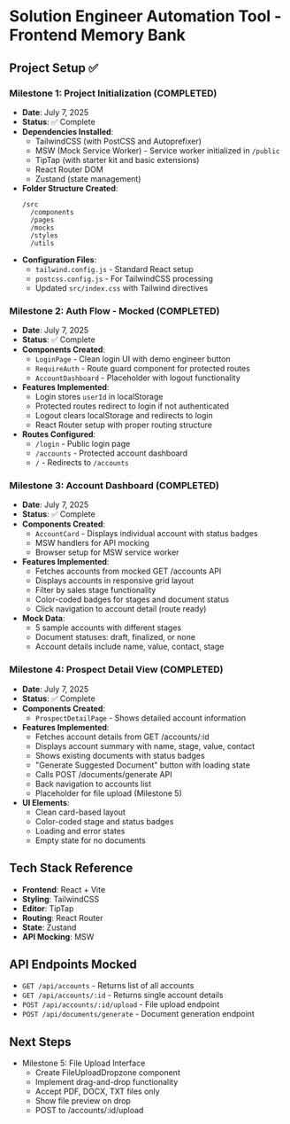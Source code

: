 # Solution Engineer Automation Tool - Frontend Memory Bank

## Project Setup ✅

### Milestone 1: Project Initialization (COMPLETED)
- **Date**: July 7, 2025
- **Status**: ✅ Complete
- **Dependencies Installed**:
  - TailwindCSS (with PostCSS and Autoprefixer)
  - MSW (Mock Service Worker) - Service worker initialized in `/public`
  - TipTap (with starter kit and basic extensions)
  - React Router DOM
  - Zustand (state management)
- **Folder Structure Created**:
  ```
  /src
    /components
    /pages
    /mocks
    /styles
    /utils
  ```
- **Configuration Files**:
  - `tailwind.config.js` - Standard React setup
  - `postcss.config.js` - For TailwindCSS processing
  - Updated `src/index.css` with Tailwind directives

### Milestone 2: Auth Flow - Mocked (COMPLETED)
- **Date**: July 7, 2025
- **Status**: ✅ Complete
- **Components Created**:
  - `LoginPage` - Clean login UI with demo engineer button
  - `RequireAuth` - Route guard component for protected routes
  - `AccountDashboard` - Placeholder with logout functionality
- **Features Implemented**:
  - Login stores `userId` in localStorage
  - Protected routes redirect to login if not authenticated
  - Logout clears localStorage and redirects to login
  - React Router setup with proper routing structure
- **Routes Configured**:
  - `/login` - Public login page
  - `/accounts` - Protected account dashboard
  - `/` - Redirects to `/accounts`

### Milestone 3: Account Dashboard (COMPLETED)
- **Date**: July 7, 2025
- **Status**: ✅ Complete
- **Components Created**:
  - `AccountCard` - Displays individual account with status badges
  - MSW handlers for API mocking
  - Browser setup for MSW service worker
- **Features Implemented**:
  - Fetches accounts from mocked GET /accounts API
  - Displays accounts in responsive grid layout
  - Filter by sales stage functionality
  - Color-coded badges for stages and document status
  - Click navigation to account detail (route ready)
- **Mock Data**:
  - 5 sample accounts with different stages
  - Document statuses: draft, finalized, or none
  - Account details include name, value, contact, stage

### Milestone 4: Prospect Detail View (COMPLETED)
- **Date**: July 7, 2025
- **Status**: ✅ Complete
- **Components Created**:
  - `ProspectDetailPage` - Shows detailed account information
- **Features Implemented**:
  - Fetches account details from GET /accounts/:id
  - Displays account summary with name, stage, value, contact
  - Shows existing documents with status badges
  - "Generate Suggested Document" button with loading state
  - Calls POST /documents/generate API
  - Back navigation to accounts list
  - Placeholder for file upload (Milestone 5)
- **UI Elements**:
  - Clean card-based layout
  - Color-coded stage and status badges
  - Loading and error states
  - Empty state for no documents

## Tech Stack Reference
- **Frontend**: React + Vite
- **Styling**: TailwindCSS
- **Editor**: TipTap
- **Routing**: React Router
- **State**: Zustand
- **API Mocking**: MSW

## API Endpoints Mocked
- `GET /api/accounts` - Returns list of all accounts
- `GET /api/accounts/:id` - Returns single account details
- `POST /api/accounts/:id/upload` - File upload endpoint
- `POST /api/documents/generate` - Document generation endpoint

## Next Steps
- Milestone 5: File Upload Interface
  - Create FileUploadDropzone component
  - Implement drag-and-drop functionality
  - Accept PDF, DOCX, TXT files only
  - Show file preview on drop
  - POST to /accounts/:id/upload
